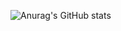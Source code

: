 ![Anurag's GitHub stats](https://github-readme-stats.vercel.app/api?username=jonas-ar&show_icons=true&bg_color=30,e96443,904e95&title_color=fff&text_color=fff)
